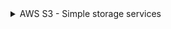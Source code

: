 <details>
  <summary>AWS S3 - Simple storage services</summary>
  <details>
    <summary>Access control mechanisms</summary>

    1. IAM Roles and Policies 
    - Use IAM roles and IAM policies to grant the minimum permissions necessary for <b>users and applications</b>.
    - We should use this one when we are seeking access from other aws services like EC2 instance, Lambda, Glue
    2. Bucket Policies
    - Define explicit permissions using Bucket Policies. Ensure the policy grants access only to specific  <b> users, IP addresses, or AWS services. </b>
    - This policy we can apply while we are providing any public access to anonymous user, IP bound users or specific IP range or Cross aws Account user. 
    - For sensitive data, explicitly deny public access and restrict access to specific AWS accounts or VPCs.
    - Sample Bucket Policy :
      ```JSON
      {
        "Version": "2012-10-17",
        "Statement": [
          {
            "Effect": "Deny",
            "Principal": "*",
            "Action": "s3:PutObject",
            "Resource": "arn:aws:s3:::bucket-name/*",
            "Condition": {
              "StringNotEquals": {
                "s3:x-amz-server-side-encryption": "aws:kms"
              }
            }
          }
        ]
      }
      ```
    3. Access control list
    - If using ACLs, ensure that they only grant permissions to specific AWS accounts or users. Avoid using ACLs that provide public or overly permissive access.
    - We can give access using Canonical user ID. Which is reside in security credential -> Account details Tab

  </details>

  <details>
    <summary>Encryptions</summary>

    - This is the first item inside Section 2.
    - Add more bullet points as needed.
    - Example code block:
    
      ```python
      print("Section 2 code block")
      ```

  </details>

  <details>
    <summary>VPC endpoint for private connectivity</summary>

    - This is the first item inside Section 3.
    - You can include text, images, or even more collapsible sections.
    - Example code block:
    
      ```python
      print("Section 3 code block")
      ```

  </details>
  <details>
    <summary>Block public access</summary>

    - This is the first item inside Section 3.
    - You can include text, images, or even more collapsible sections.
    - Example code block:
    
      ```python
      print("Section 3 code block")
      ```

  </details>
  <details>
    <summary>MFA Deletes</summary>

    - This is the first item inside Section 3.
    - You can include text, images, or even more collapsible sections.
    - Example code block:
    
      ```python
      print("Section 3 code block")
      ```

  </details>
  <details>
    <summary>Pre-signed URL</summary>

    - This is the first item inside Section 3.
    - You can include text, images, or even more collapsible sections.
    - Example code block:
    
      ```python
      print("Section 3 code block")
      ```

  </details>
  <details>
    <summary>Bucket Versioning</summary>

    - This is the first item inside Section 3.
    - You can include text, images, or even more collapsible sections.
    - Example code block:
    
      ```python
      print("Section 3 code block")
      ```

  </details>
  <details>
    <summary>Object Lock</summary>

    - This is the first item inside Section 3.
    - You can include text, images, or even more collapsible sections.
    - Example code block:
    
      ```python
      print("Section 3 code block")
      ```

  </details>
  <details>
    <summary>Monitor Access and Activity Logging</summary>

    - This is the first item inside Section 3.
    - You can include text, images, or even more collapsible sections.
    - Example code block:
    
      ```python
      print("Section 3 code block")
      ```

  </details>

</details>

